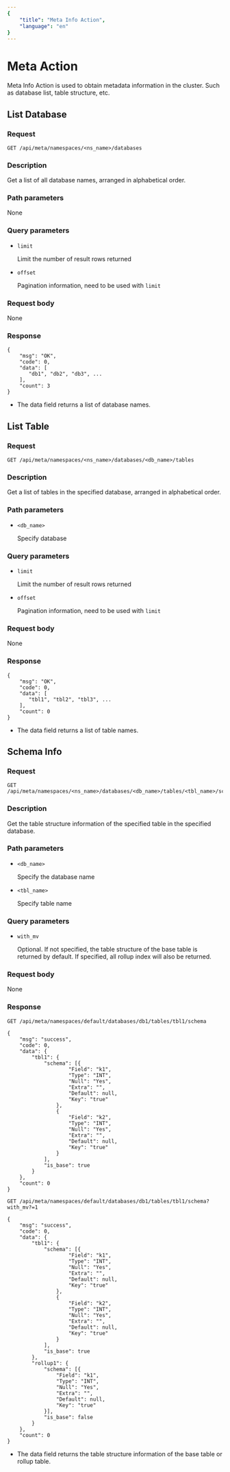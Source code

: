 ```yaml
---
{
    "title": "Meta Info Action",
    "language": "en"
}
---
```


<!-- 
Licensed to the Apache Software Foundation (ASF) under one
or more contributor license agreements.  See the NOTICE file
distributed with this work for additional information
regarding copyright ownership.  The ASF licenses this file
to you under the Apache License, Version 2.0 (the
"License"); you may not use this file except in compliance
with the License.  You may obtain a copy of the License at

  http://www.apache.org/licenses/LICENSE-2.0

Unless required by applicable law or agreed to in writing,
software distributed under the License is distributed on an
"AS IS" BASIS, WITHOUT WARRANTIES OR CONDITIONS OF ANY
KIND, either express or implied.  See the License for the
specific language governing permissions and limitations
under the License.
-->

# Meta Action

Meta Info Action is used to obtain metadata information in the cluster. Such as database list, table structure, etc.

## List Database

### Request

```
GET /api/meta/namespaces/<ns_name>/databases
```

### Description

Get a list of all database names, arranged in alphabetical order.
    
### Path parameters

None

### Query parameters

* `limit`

    Limit the number of result rows returned
    
* `offset`

    Pagination information, need to be used with `limit`
    
### Request body

None

### Response

```
{
	"msg": "OK",
	"code": 0,
	"data": [
	   "db1", "db2", "db3", ...  
	],
	"count": 3
}
```

* The data field returns a list of database names.

## List Table

### Request

```
GET /api/meta/namespaces/<ns_name>/databases/<db_name>/tables
```

### Description

Get a list of tables in the specified database, arranged in alphabetical order.
    
### Path parameters

* `<db_name>`

    Specify database

### Query parameters

* `limit`

    Limit the number of result rows returned
    
* `offset`

    Pagination information, need to be used with `limit`

### Request body

None

### Response

```
{
	"msg": "OK",
	"code": 0,
	"data": [
	   "tbl1", "tbl2", "tbl3", ...  
	],
	"count": 0
}
```

* The data field returns a list of table names.

## Schema Info

### Request

```
GET /api/meta/namespaces/<ns_name>/databases/<db_name>/tables/<tbl_name>/schema
```

### Description

Get the table structure information of the specified table in the specified database.
    
### Path parameters

* `<db_name>`

    Specify the database name
    
* `<tbl_name>`

    Specify table name

### Query parameters

* `with_mv`

    Optional. If not specified, the table structure of the base table is returned by default. If specified, all rollup index will also be returned.

### Request body

None

### Response

```
GET /api/meta/namespaces/default/databases/db1/tables/tbl1/schema

{
	"msg": "success",
	"code": 0,
	"data": {
		"tbl1": {
			"schema": [{
					"Field": "k1",
					"Type": "INT",
					"Null": "Yes",
					"Extra": "",
					"Default": null,
					"Key": "true"
				},
				{
					"Field": "k2",
					"Type": "INT",
					"Null": "Yes",
					"Extra": "",
					"Default": null,
					"Key": "true"
				}
			],
			"is_base": true
		}
	},
	"count": 0
}
```

```
GET /api/meta/namespaces/default/databases/db1/tables/tbl1/schema?with_mv?=1

{
	"msg": "success",
	"code": 0,
	"data": {
		"tbl1": {
			"schema": [{
					"Field": "k1",
					"Type": "INT",
					"Null": "Yes",
					"Extra": "",
					"Default": null,
					"Key": "true"
				},
				{
					"Field": "k2",
					"Type": "INT",
					"Null": "Yes",
					"Extra": "",
					"Default": null,
					"Key": "true"
				}
			],
			"is_base": true
		},
		"rollup1": {
			"schema": [{
				"Field": "k1",
				"Type": "INT",
				"Null": "Yes",
				"Extra": "",
				"Default": null,
				"Key": "true"
			}],
			"is_base": false
		}
	},
	"count": 0
}
```

* The data field returns the table structure information of the base table or rollup table.
